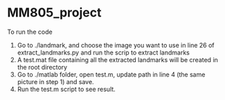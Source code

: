 # MM805_project

To run the code 
1. Go to ./landmark, and choose the image you want to use in line 26 of extract_landmarks.py and run the scrip to extract landmarks
2. A test.mat file containing all the extracted landmarks will be created in the root directory
3. Go to ./matlab folder, open test.m, update path in line 4 (the same picture in step 1) and save.
4. Run the test.m script to see result.
